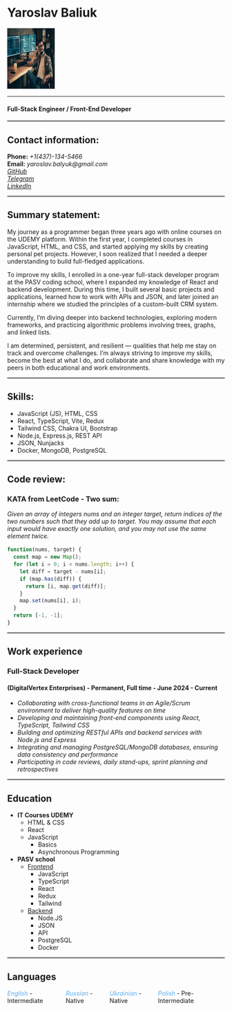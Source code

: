 # Yaroslav Baliuk

<img src="assets/photo.jpg" alt="My photo" width="110" height="140">

---

#### Full-Stack Engineer / Front-End Developer

<hr style="height: 3px; background-color: grey;">

## Contact information:

<div><b>Phone:</b> <i>+1(437)-134-5466</i></div>
<div><b>Email:</b> <i>yaroslav.balyuk@gmail.com</i></div>
<div><i><a href='https://github.com/Derril87'>GitHub</a></i></div>
<div><i><a href="https://t.me/derril_87">Telegram</a></i></div>
<div><i><a href="https://www.linkedin.com/in/yaroslav-baliuk-72418a183/">LinkedIn</a></i></div>

<hr style="height: 3px; background-color: grey;">

## Summary statement:

My journey as a programmer began three years ago with online courses on the UDEMY platform. Within the first year, I completed courses in JavaScript, HTML, and CSS, and started applying my skills by creating personal pet projects. However, I soon realized that I needed a deeper understanding to build full-fledged applications.

To improve my skills, I enrolled in a one-year full-stack developer program at the PASV coding school, where I expanded my knowledge of React and backend development. During this time, I built several basic projects and applications, learned how to work with APIs and JSON, and later joined an internship where we studied the principles of a custom-built CRM system.

Currently, I’m diving deeper into backend technologies, exploring modern frameworks, and practicing algorithmic problems involving trees, graphs, and linked lists.

I am determined, persistent, and resilient — qualities that help me stay on track and overcome challenges. I’m always striving to improve my skills, become the best at what I do, and collaborate and share knowledge with my peers in both educational and work environments.

<hr style="height: 3px; background-color: grey;">

## Skills:

- JavaScript (JS), HTML, CSS
- React, TypeScript, Vite, Redux
- Tailwind CSS, Chakra UI, Bootstrap
- Node.js, Express.js, REST API
- JSON, Nunjacks
- Docker, MongoDB, PostgreSQL

<hr style="height: 3px; background-color: grey;">

## Code review:

### KATA from LeetCode - Two sum:

_Given an array of integers nums and an integer target, return indices of the two numbers such that they add up to target. You may assume that each input would have exactly one solution, and you may not use the same element twice._

```js
function(nums, target) {
  const map = new Map();
  for (let i = 0; i < nums.length; i++) {
    let diff = target - nums[i];
    if (map.has(diff)) {
      return [i, map.get(diff)];
    }
    map.set(nums[i], i);
  }
  return [-1, -1];
}
```

<hr style="height: 3px; background-color: grey;">

## Work experience

### Full-Stack Developer

#### (DigitalVertex Enterprises) - Permanent, Full time - June 2024 - Current

- <i>Collaborating with cross-functional teams in an Agile/Scrum environment to deliver high-quality features on time</i>
- <i>Developing and maintaining front-end components using React, TypeScript, Tailwind CSS</i>
- <i>Building and optimizing RESTful APIs and backend services with Node.js and Express</i>
- <i>Integrating and managing PostgreSQL/MongoDB databases, ensuring data consistency and performance</i>
- <i>Participating in code reviews, daily stand-ups, sprint planning and retrospectives</i>

<hr style="height: 3px; background-color: grey;">

## Education

- <b>IT Courses UDEMY</b>
  - HTML & CSS
  - React
  - JavaScript
    - Basics
    - Asynchronous Programming
- <b>PASV school</b>
  - <u>Frontend</u>
    - JavaScript
    - TypeScript
    - React
    - Redux
    - Tailwind
  - <u>Backend</u>
    - Node.JS
    - JSON
    - API
    - PostgreSQL
    - Docker

 <hr style="height: 3px; background-color: grey;">

## Languages

<div style="display: flex; align-items: center; justify-content: space-between; max-width: 900px">
<div><span style="font-style: italic; color: #61afef">English</span> - Intermediate</div>
<div><span style="font-style: italic; color: #61afef">Russian</span> - Native</div>
<div><span style="font-style: italic; color: #61afef">Ukrainian</span> - Native</div>
<div><span style="font-style: italic; color: #61afef">Polish</span> - Pre-Intermediate</div>
</div>
